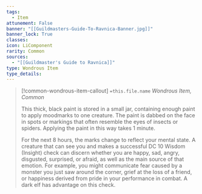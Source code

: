 ```yaml
---
tags:
  - Item
attunement: False
banner: "[[Guildmasters-Guide-To-Ravnica-Banner.jpg]]"
banner_lock: True
classes:
icon: LiComponent
rarity: Common
sources:
  - "[[Guildmaster's Guide to Ravnica]]"
type: Wondrous Item
type_details: 
---
```

>[!common-wondrous-item-callout] `=this.file.name`
>*Wondrous Item, Common*
>
>This thick, black paint is stored in a small jar, containing enough paint to apply moodmarks to one creature. The paint is dabbed on the face in spots or markings that often resemble the eyes of insects or spiders. Applying the paint in this way takes 1 minute.
>
>For the next 8 hours, the marks change to reflect your mental state. A creature that can see you and makes a successful DC 10 Wisdom (Insight) check can discern whether you are happy, sad, angry, disgusted, surprised, or afraid, as well as the main source of that emotion. For example, you might communicate fear caused by a monster you just saw around the corner, grief at the loss of a friend, or happiness derived from pride in your performance in combat. A dark elf has advantage on this check.
>
>
